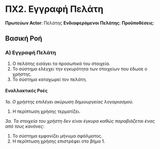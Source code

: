 # ΠΧ2. Εγγραφή Πελάτη

**Πρωτεύων Actor**: Πελάτης
**Ενδιαφερόμενοι**
**Πελάτης**:
**Προϋποθέσεις**: 

## Βασική Ροή

### Α) Εγγραφή Πελάτη
1. Ο πελάτης εισάγει τα προσωπικά του στοιχεία.
2. Το σύστημα ελέγχει την εγκυρότητα των στοιχείων που έδωσε ο χρήστης.
3. Το σύστημα καταχωρεί τον πελάτη.

#### Εναλλακτικές Ροές

*1α. Ο χρήστης επιλέγει ακύρωση δημιουργείας λογαριασμού.*
1. Η περίπτωση χρήσης τερματίζει.

*3α. Τα στοιχεία του χρήστη δεν είναι έγκυρα καθώς παραβιάζεται ένας από τους κανόνες:*
1. Το σύστημα εμφανίζει μήνυμα σφάλματος.
2. Η περίπτωση χρήσης επιστρέφει στο βήμα 1.